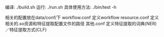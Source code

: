 
编译: ./build.sh
运行: ./run.sh
具体使用方法: ./bin/test -h

相关的配置放在data/conf/下
workflow.conf  定义workflow
resource.conf  定义相关的.so资源和特征提取配置文件的路径
其他.conf      定义特征提取的词典(NER)／特征提取方式(CLF)
